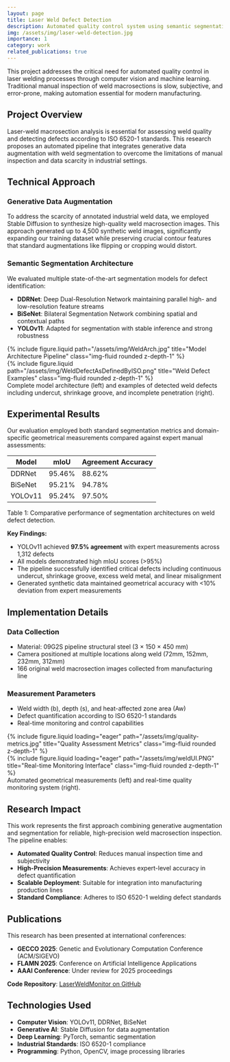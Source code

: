 ```yaml
---
layout: page
title: Laser Weld Defect Detection
description: Automated quality control system using semantic segmentation and generative data augmentation for laser weld inspection.
img: /assets/img/laser-weld-detection.jpg
importance: 1
category: work
related_publications: true
---
```


This project addresses the critical need for automated quality control in laser welding processes through computer vision and machine learning. Traditional manual inspection of weld macrosections is slow, subjective, and error-prone, making automation essential for modern manufacturing.



## Project Overview

Laser-weld macrosection analysis is essential for assessing weld quality and detecting defects according to ISO 6520-1 standards. This research proposes an automated pipeline that integrates generative data augmentation with weld segmentation to overcome the limitations of manual inspection and data scarcity in industrial settings.

## Technical Approach

### Generative Data Augmentation
To address the scarcity of annotated industrial weld data, we employed Stable Diffusion to synthesize high-quality weld macrosection images. This approach generated up to 4,500 synthetic weld images, significantly expanding our training dataset while preserving crucial contour features that standard augmentations like flipping or cropping would distort.

### Semantic Segmentation Architecture
We evaluated multiple state-of-the-art segmentation models for defect identification:

- **DDRNet**: Deep Dual-Resolution Network maintaining parallel high- and low-resolution feature streams
- **BiSeNet**: Bilateral Segmentation Network combining spatial and contextual paths
- **YOLOv11**: Adapted for segmentation with stable inference and strong robustness

<div class="row justify-content-sm-center">
    <div class="col-sm-8 mt-3 mt-md-0">
        {% include figure.liquid path="/assets/img/WeldArch.jpg" title="Model Architecture Pipeline" class="img-fluid rounded z-depth-1" %}
    </div>
    <div class="col-sm-4 mt-3 mt-md-0">
        {% include figure.liquid path="/assets/img/WeldDefectAsDefinedByISO.png" title="Weld Defect Examples" class="img-fluid rounded z-depth-1" %}
    </div>
</div>
<div class="caption">
    Complete model architecture (left) and examples of detected weld defects including undercut, shrinkage groove, and incomplete penetration (right).
</div>

## Experimental Results

Our evaluation employed both standard segmentation metrics and domain-specific geometrical measurements compared against expert manual assessments:

<div class="row justify-content-sm-center">
    <div class="col-sm-8 mt-3 mt-md-0">
        <table class="table table-striped table-bordered">
            <thead class="thead-dark">
                <tr>
                    <th scope="col">Model</th>
                    <th scope="col">mIoU</th>
                    <th scope="col">Agreement Accuracy</th>
                </tr>
            </thead>
            <tbody>
                <tr>
                    <td>DDRNet</td>
                    <td>95.46%</td>
                    <td>88.62%</td>
                </tr>
                <tr>
                    <td>BiSeNet</td>
                    <td>95.21%</td>
                    <td>94.78%</td>
                </tr>
                <tr>
                    <td>YOLOv11</td>
                    <td>95.24%</td>
                    <td>97.50%</td>
                </tr>
            </tbody>
        </table>
    </div>
</div>
<div class="caption">
    Table 1: Comparative performance of segmentation architectures on weld defect detection.
</div>

**Key Findings:**
- YOLOv11 achieved **97.5% agreement** with expert measurements across 1,312 defects
- All models demonstrated high mIoU scores (>95%)
- The pipeline successfully identified critical defects including continuous undercut, shrinkage groove, excess weld metal, and linear misalignment
- Generated synthetic data maintained geometrical accuracy with <10% deviation from expert measurements

## Implementation Details

### Data Collection
- Material: 09G2S pipeline structural steel (3 × 150 × 450 mm)
- Camera positioned at multiple locations along weld (72mm, 152mm, 232mm, 312mm)
- 166 original weld macrosection images collected from manufacturing line

### Measurement Parameters
- Weld width (b), depth (s), and heat-affected zone area (Aw)
- Defect quantification according to ISO 6520-1 standards
- Real-time monitoring and control capabilities

<div class="row">
    <div class="col-sm mt-3 mt-md-0">
        {% include figure.liquid loading="eager" path="/assets/img/quality-metrics.jpg" title="Quality Assessment Metrics" class="img-fluid rounded z-depth-1" %}
    </div>
    <div class="col-sm mt-3 mt-md-0">
        {% include figure.liquid loading="eager" path="/assets/img/weldUI.PNG" title="Real-time Monitoring Interface" class="img-fluid rounded z-depth-1" %}
    </div>
</div>
<div class="caption">
    Automated geometrical measurements (left) and real-time quality monitoring system (right).
</div>

## Research Impact

This work represents the first approach combining generative augmentation and segmentation for reliable, high-precision weld macrosection inspection. The pipeline enables:

- **Automated Quality Control**: Reduces manual inspection time and subjectivity
- **High-Precision Measurements**: Achieves expert-level accuracy in defect quantification
- **Scalable Deployment**: Suitable for integration into manufacturing production lines
- **Standard Compliance**: Adheres to ISO 6520-1 welding defect standards

## Publications

This research has been presented at international conferences:
- **GECCO 2025**: Genetic and Evolutionary Computation Conference (ACM/SIGEVO)
- **FLAMN 2025**: Conference on Artificial Intelligence Applications
- **AAAI Conference**: Under review for 2025 proceedings

**Code Repository**: [LaserWeldMonitor on GitHub](https://github.com/ILT-ITMO/LaserWeldMonitor.git)

## Technologies Used

- **Computer Vision**: YOLOv11, DDRNet, BiSeNet
- **Generative AI**: Stable Diffusion for data augmentation
- **Deep Learning**: PyTorch, semantic segmentation
- **Industrial Standards**: ISO 6520-1 compliance
- **Programming**: Python, OpenCV, image processing libraries